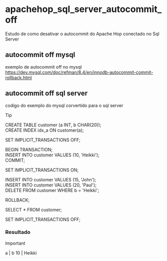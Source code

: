 # apachehop_sql_server_autocommit_off 
Estudo de como desativar o autocommit do Apache Hop conectado no Sql Server

## autocommit off mysql
exemplo de autocommit off no mysql
https://dev.mysql.com/doc/refman/8.4/en/innodb-autocommit-commit-rollback.html

## autocommit off sql server 
codigo do exemplo do mysql corvertido para o sql server 

> [!TIP]
>CREATE TABLE customer (a INT, b CHAR(20));  
>CREATE INDEX idx_a ON customer(a);  
>
>SET IMPLICIT_TRANSACTIONS OFF;  
>
>BEGIN TRANSACTION;  
>INSERT INTO customer VALUES (10, 'Heikki');  
>COMMIT;  
>
>SET IMPLICIT_TRANSACTIONS ON;  
>
>INSERT INTO customer VALUES (15, 'John');  
>INSERT INTO customer VALUES (20, 'Paul');  
>DELETE FROM customer WHERE b = 'Heikki';  
>
>ROLLBACK;  
>
>SELECT * FROM customer;  
>
>SET IMPLICIT_TRANSACTIONS OFF;  

### Resultado
>[!IMPORTANT]
> a | b 
>10 | Heikki    
